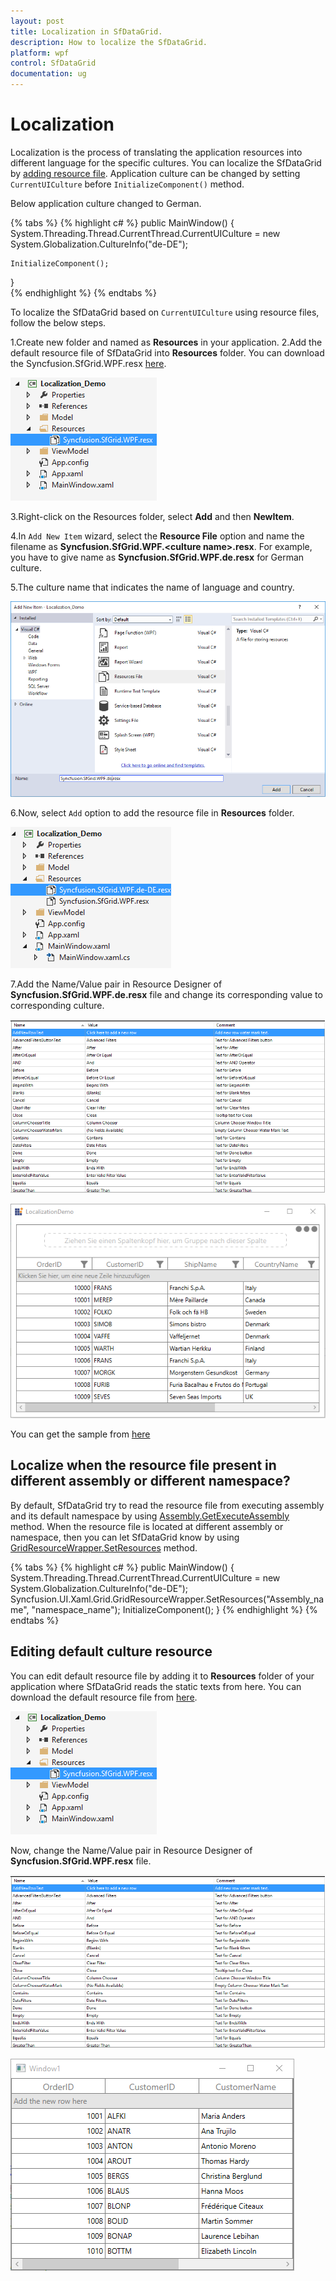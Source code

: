 ```yaml
---
layout: post
title: Localization in SfDataGrid.
description: How to localize the SfDataGrid.
platform: wpf
control: SfDataGrid
documentation: ug
---
```



# Localization 

Localization is the process of translating the application resources into different language for the specific cultures. You can localize the SfDataGrid by [adding resource file](https://msdn.microsoft.com/library/aa992030.aspx). Application culture can be changed by setting `CurrentUICulture` before `InitializeComponent()` method. 

Below application culture changed to German.

{% tabs %}
{% highlight c# %}
public MainWindow()
{
    System.Threading.Thread.CurrentThread.CurrentUICulture = new System.Globalization.CultureInfo("de-DE");

    InitializeComponent();
}    
{% endhighlight %}
{% endtabs %}


To localize the SfDataGrid based on `CurrentUICulture` using resource files, follow the below steps. 

1.Create new folder and named as **Resources** in your application. 
2.Add the default resource file of SfDataGrid into **Resources** folder. You can download the Syncfusion.SfGrid.WPF.resx [here](http://www.syncfusion.com/downloads/support/directtrac/general/ze/Syncfusion.SfGrid.WPF1626509220.zip).

![](Localization_images/Localization_img1.png)

3.Right-click on the Resources folder, select **Add** and then **NewItem**.

4.In `Add New Item` wizard, select the **Resource File** option and name the filename as **Syncfusion.SfGrid.WPF.&lt;culture name&gt;.resx**. For example, you have to give name as **Syncfusion.SfGrid.WPF.de.resx** for German culture.
 
5.The culture name that indicates the name of language and country. 

![](Localization_images/Localization_img2.png)

6.Now, select `Add` option to add the resource file in **Resources** folder.

![](Localization_images/Localization_img3.png)

7.Add the Name/Value pair in Resource Designer of **Syncfusion.SfGrid.WPF.de.resx** file and change its corresponding value to corresponding culture. 

![](Localization_images/Localization_img4.png)

![](Localization_images/Localization_img5.png)

You can get the sample from [here](http://www.syncfusion.com/downloads/support/directtrac/general/ze/Localization-687552084.zip)

## Localize when the resource file present in different assembly or different namespace?

By default, SfDataGrid try to read the resource file from executing assembly and its default namespace by using [Assembly.GetExecuteAssembly](https://msdn.microsoft.com/en-us/library/system.reflection.assembly.getexecutingassembly.aspx) method. When the resource file is located at different assembly or namespace, then you can let SfDataGrid know by using [GridResourceWrapper.SetResources](http://help.syncfusion.com/cr/cref_files/wpf/Syncfusion.SfGrid.WPF~Syncfusion.UI.Xaml.Grid.GridResourceWrapper~SetResources.html) method.

{% tabs %}
{% highlight c# %}
public MainWindow()
{
    System.Threading.Thread.CurrentThread.CurrentUICulture = new System.Globalization.CultureInfo("de-DE");            
    Syncfusion.UI.Xaml.Grid.GridResourceWrapper.SetResources("Assembly_name", "namespace_name");
    InitializeComponent();
}
{% endhighlight %}
{% endtabs %}


## Editing default culture resource

You can edit default resource file by adding it to **Resources** folder of your application where SfDataGrid reads the static texts from here. You can download the default resource file from [here](http://www.syncfusion.com/downloads/support/directtrac/general/ze/Syncfusion.SfGrid.WPF-804035924.zip).

![](Localization_images/Localization_img6.png)

Now, change the Name/Value pair in Resource Designer of **Syncfusion.SfGrid.WPF.resx** file.

![](Localization_images/Localization_img4.png)


![](Localization_images/Localization_img8.png)

